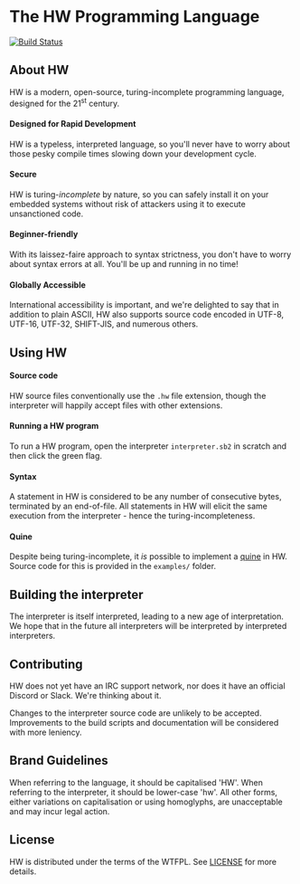 # The HW Programming Language

[![Build Status](https://travis-ci.org/willkirkby/hw.svg?branch=master)](https://travis-ci.org/willkirkby/hw)

## About HW
[about-hw]: #about-hw
HW is a modern, open-source, turing-incomplete programming language, designed for the 21<sup>st</sup> century.

#### Designed for Rapid Development
HW is a typeless, interpreted language, so you'll never have to worry about those pesky compile times slowing down your development cycle.

#### Secure
HW is turing-_incomplete_ by nature, so you can safely install it on your embedded systems without risk of attackers using it to execute unsanctioned code.

#### Beginner-friendly
With its laissez-faire approach to syntax strictness, you don't have to worry about syntax errors at all. You'll be up and running in no time!

#### Globally Accessible
International accessibility is important, and we're delighted to say that in addition to plain ASCII, HW also supports source code encoded in UTF-8, UTF-16, UTF-32, SHIFT-JIS, and numerous others.

## Using HW
[using-hw]: #using-hw

#### Source code
HW source files conventionally use the ``.hw`` file extension, though the interpreter will happily accept files with other extensions.

#### Running a HW program

To run a HW program, open the interpreter ``interpreter.sb2`` in scratch and then click the green flag.

#### Syntax
A statement in HW is considered to be any number of consecutive bytes, terminated by an end-of-file. All statements in HW will elicit the same execution from the interpreter - hence the turing-incompleteness.

#### Quine
Despite being turing-incomplete, it _is_ possible to implement a [quine](https://en.wikipedia.org/wiki/Quine_(computing)) in HW. Source code for this is provided in the ``examples/`` folder.


## Building the interpreter
[building-the-interpreter]: #building-the-interpreter

The interpreter is itself interpreted, leading to a new age of interpretation. We hope that in the future all interpreters will be interpreted by interpreted interpreters.

## Contributing
[contributing]: #contributing

HW does not yet have an IRC support network, nor does it have an official Discord or Slack. We're thinking about it.

Changes to the interpreter source code are unlikely to be accepted. Improvements to the build scripts and documentation will be considered with more leniency.

## Brand Guidelines
[brand-guidelines]: #brand-guidelines

When referring to the language, it should be capitalised 'HW'. When referring to the interpreter, it should be lower-case 'hw'. All other forms, either variations on capitalisation or using homoglyphs, are unacceptable and may incur legal action.

## License
[license]: #license

HW is distributed under the terms of the WTFPL. See [LICENSE](LICENSE) for more details.
